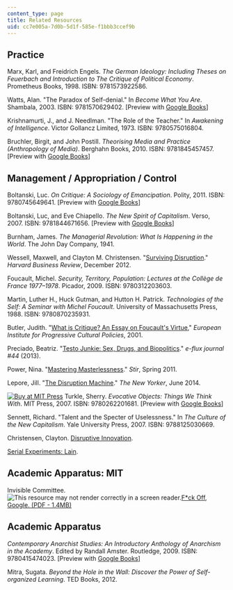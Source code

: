 ```yaml
---
content_type: page
title: Related Resources
uid: cc7e005a-7d0b-5d1f-585e-f1bbb3ccef9b
---
```


Practice
--------

Marx, Karl, and Freidrich Engels. _The German Ideology: Including Theses on Feuerbach and Introduction to The Critique of Political Economy_. Prometheus Books, 1998. ISBN: 9781573922586.

Watts, Alan. "The Paradox of Self-denial." In _Become What You Are_. Shambala, 2003. ISBN: 9781570629402. \[Preview with [Google Books](http://books.google.com/books?id=xQIG9lWkgcUC&pg=PA1#v=onepage)\]

Krishnamurti, J., and J. Needlman. "The Role of the Teacher." In _Awakening of Intelligence_. Victor Gollancz Limited, 1973. ISBN: 9780575016804.

Bruchler, Birgit, and John Postill. _Theorising Media and Practice (Anthropology of Media)_. Berghahn Books, 2010. ISBN: 9781845457457. \[Preview with [Google Books](http://books.google.com/books?id=IbycR6djcEEC&pg=PAfrontcover)\]

Management / Appropriation / Control
------------------------------------

Boltanski, Luc. _On Critique: A Sociology of Emancipation_. Polity, 2011. ISBN: 9780745649641. \[Preview with [Google Books](http://books.google.com/books?id=9ly0uv7IHJoC&pg=PAfrontcover)\]

Boltanski, Luc, and Eve Chiapello. _The New Spirit of Capitalism_. Verso, 2007. ISBN: 9781844671656. \[Preview with [Google Books](http://books.google.com/books?id=9QuQihQ_4GsC&pg=PAfrontcover)\]

Burnham, James. _The Managerial Revolution: What Is Happening in the World_. The John Day Company, 1941.

Wessell, Maxwell, and Clayton M. Christensen. "[Surviving Disruption](https://hbr.org/2012/12/surviving-disruption)." _Harvard Business Review_, December 2012.

Foucault, Michel. _Security, Territory, Population: Lectures at the Collège de France 1977–1978_. Picador, 2009. ISBN: 9780312203603.

Martin, Luther H., Huck Gutman, and Hutton H. Patrick. _Technologies of the Self: A Seminar with Michel Foucault_. University of Massachusetts Press, 1988. ISBN: 9780870235931.

Butler, Judith. "[What is Critique? An Essay on Foucault's Virtue](http://eipcp.net/transversal/0806/butler/en)," _European Institute for Progressive Cultural Policies_, 2001.

Preciado, Beatriz. "[Testo Junkie: Sex, Drugs, and Biopolitics](http://www.e-flux.com/journal/testo-junkie-sex-drugs-and-biopolitics/)." _e-flux journal #44_ (2013).

Power, Nina. "[Mastering Masterlessness](https://stirtoaction.wordpress.com/2011/03/27/mastering-masterlessness/)." _Stir_, Spring 2011.

Lepore, Jill. "[The Disruption Machine](http://www.newyorker.com/magazine/2014/06/23/the-disruption-machine)." _The New Yorker_, June 2014.

 [![Buy at MIT Press](/images/mp_logo.gif)](https://mitpress.mit.edu/9780262201681) Turkle, Sherry. _Evocative Objects: Things We Think With_. MIT Press, 2007. ISBN: 9780262201681. \[Preview with [Google Books](http://books.google.com/books?id=u82t0sCZDpwC&pg=PAfrontcover)\]

Sennett, Richard. "Talent and the Specter of Uselessness." In _The Culture of the New Capitalism_. Yale University Press, 2007. ISBN: 9788125030669.

Christensen, Clayton. [Disruptive Innovation](http://www.claytonchristensen.com/key-concepts/).

[Serial Experiments: Lain](http://myanimelist.net/anime/339/Serial_Experiments_Lain).

Academic Apparatus: MIT
-----------------------

Invisible Committee. ![This resource may not render correctly in a screen reader.](/images/inacessible.gif)[F\*ck Off, Google. (PDF - 1.4MB)](https://events.ccc.de/congress/2014/Fahrplan/system/attachments/2530/original/fuckoffgoogleeng.pdf)

Academic Apparatus
------------------

_Contemporary Anarchist Studies: An Introductory Anthology of Anarchism in the Academy_. Edited by Randall Amster. Routledge, 2009. ISBN: 9780415474023. \[Preview with [Google Books](http://books.google.com/books?id=TvR8AgAAQBAJ&pg=PAfrontcover)\]

Mitra, Sugata. _Beyond the Hole in the Wall: Discover the Power of Self-organized Learning_. TED Books, 2012.